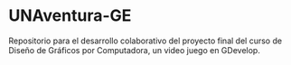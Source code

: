 # UNAventura-GE
Repositorio para el desarrollo colaborativo del proyecto final del curso de Diseño de Gráficos por Computadora, un video juego en GDevelop.
